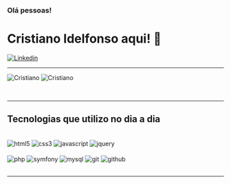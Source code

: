 ### Olá pessoas!<br/> 
# Cristiano Idelfonso aqui! 👋

[![Linkedin](https://img.shields.io/badge/LinkedIn-0077B5?style=for-the-badge&logo=linkedin&logoColor=white)](https://linkedin.com/in/cristianoidelfonso)
<!--
[![Blog](https://img.shields.io/badge/Blogger-AA2782?style=for-the-badge&logo=blogger&logoColor=white)](https://blog.ideltech.com.br)
[![Discord](https://img.shields.io/badge/Discord-7289DA?style=for-the-badge&logo=discord&logoColor=white)]()
[![Twitter](https://img.shields.io/badge/Twitter-1DA1F2?style=for-the-badge&logo=twitter&logoColor=white)]()
[![Youtube](https://img.shields.io/badge/YouTube-FF0000?style=for-the-badge&logo=youtube&logoColor=white)]()
-->

<hr>

![Cristiano](https://github-readme-stats.vercel.app/api/top-langs/?username=cristianoidelfonso&theme=dark&show_icons=true)
![Cristiano](https://github-readme-stats.vercel.app/api?username=cristianoidelfonso&theme=onedark&show_icons=true)

<br>
<hr>

## Tecnologias que utilizo no dia a dia
<div style="display: inline_block"><br/>
  <img align="center" alt="html5" src="https://img.shields.io/badge/HTML5-E34F26?style=for-the-badge&logo=html5&logoColor=white">
  <img align="center" alt="css3" src="https://img.shields.io/badge/CSS3-1572B6?style=for-the-badge&logo=css3&logoColor=white">
  <img align="center" alt="javascript" src="https://img.shields.io/badge/JavaScript-F7DF1E?style=for-the-badge&logo=javascript&logoColor=black">
  <img align="center" alt="jquery" src="https://img.shields.io/badge/jQuery-0769AD?style=for-the-badge&logo=jquery&logoColor=white">
</div>
<div style="display: inline_block"><br/>  
  <img align="center" alt="php" src="https://img.shields.io/badge/PHP-777BB4?style=for-the-badge&logo=php&logoColor=white">
  <img align="center" alt="symfony" src="https://img.shields.io/badge/symfony-%23000000.svg?style=for-the-badge&logo=symfony&logoColor=white">
  <!-- img align="center" alt="laravel" src="https://img.shields.io/badge/Laravel-FF2D20?style=for-the-badge&logo=laravel&logoColor=white" -->
  <!-- img align="center" alt="sqlite" src="https://img.shields.io/badge/SQLite-07405E?style=for-the-badge&logo=sqlite&logoColor=white" -->
  <img align="center" alt="mysql" src="https://img.shields.io/badge/MySQL-00000F?style=for-the-badge&logo=mysql&logoColor=white">
  <img align="center" alt="git" src="https://img.shields.io/badge/git-%23F05033.svg?style=for-the-badge&logo=git&logoColor=white">
  <img align="center" alt="github" src="https://img.shields.io/badge/github-%23121011.svg?style=for-the-badge&logo=github&logoColor=white">
</div>

<br>
<hr>

<!--
## Estudando em 2023
<div style="display: inline_block"><br/>
  
  <img align="center" alt="react" src="https://img.shields.io/badge/React-20232A?style=for-the-badge&logo=react&logoColor=61DAFB"> 
  <img align="center" alt="node" src="https://img.shields.io/badge/Node.js-43853D?style=for-the-badge&logo=node.js&logoColor=white">
  <img align="center" alt="mongodb" src="https://img.shields.io/badge/MongoDB-4EA94B?style=for-the-badge&logo=mongodb&logoColor=white">
  
</div>


<br>
<hr>
-->

<!--
## Cursos
- [Em breve]

<br>
<hr>
-->

<!--
## Site
- [Em breve]

<br>
<hr>
-->

<!--
## Vídeos
- [Video 1]()<br/>
- [Video 2]()<br/>
- [Video 3]()<br/>
- [Video 4]()<br/>
-->

<br>

<!--
## Leituras
- [Livro 1]()<br/>
- [Livro 2]()<br/>
- [Livro 3]()<br/>
- [Livro 4]()<br/>
-->



